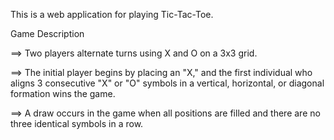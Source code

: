This is a web application for playing Tic-Tac-Toe.

Game Description

==> Two players alternate turns using X and O on a 3x3 grid.

==> The initial player begins by placing an "X," and the first individual who aligns 3 consecutive "X" or "O" symbols in a vertical, horizontal, or diagonal formation wins the game.

==> A draw occurs in the game when all positions are filled and there are no three identical symbols in a row.
